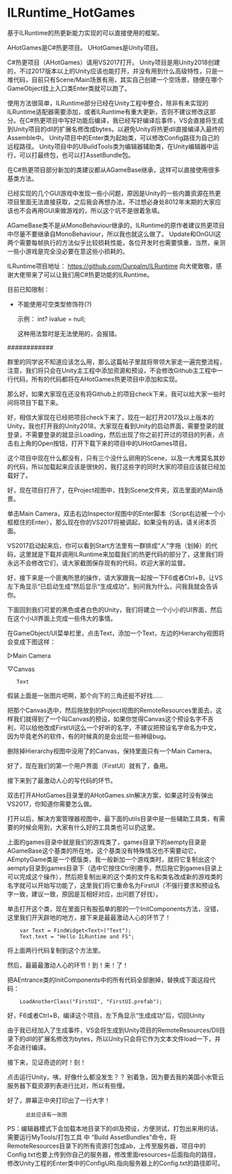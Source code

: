 # ILRuntime_HotGames
基于ILRuntime的热更新能力实现的可以直接使用的框架。

AHotGames是C#热更项目。
UHotGames是Unity项目。

C#热更项目（AHotGames）请用VS2017打开。
Unity项目是用Unity2018创建的，不过2017版本以上的Unity应该也能打开，并没有用到什么高级特性，只是一堆代码，目前只有Scene/Main场景有用，其实自己创建一个空场景，随便在哪个GameObject挂上入口类Enter类就可以跑了。

使用方法很简单，ILRuntime部分已经在Unity工程中整合，除非有未实现的ILRuntime适配器需要添加，或者ILRuntime有重大更新，否则不建议修改这部分。在C#热更项目中写好功能后编译，我已经写好编译后事件，VS会直接将生成到Unity项目的dll的扩展名修改成bytes，以避免Unity将热更dll直接编译入最终的Assemble中。
Unity项目中的Enter类为起始类，可以修改Config路径为自己的远程路径。
Unity项目中的UBuildTools类为编辑器辅助类，在Unity编辑器中运行，可以打最终包，也可以打AssetBundle包。

在C#热更项目部分新加的类建议都从AGameBase继承，这样可以直接使用很多基类方法。

已经实现的几个GUI游戏中发现一些小问题，原因是Unity的一些内置资源在热更项目里面无法直接获取，之后我会再想办法，不过想必身处8012年末期的大家应该也不会再用GUI来做游戏的，所以这个坑不是很着急填。

AGameBase类不是从MonoBehaviour继承的，ILRuntime的原作者建议热更项目中尽量不要继承自MonoBehaviour，所以我也就这么做了。 Update和OnGUI这两个需要每帧执行的方法似乎比较损耗性能，各位开发时也需要慎重，当然，亲测一些小游戏是完全没必要在意这些小损耗的。

ILRuntime项目地址：
https://github.com/Ourpalm/ILRuntime
向大佬致敬，感谢大佬带来了可以让我们用C#热更功能的ILRuntime。

目前已知限制：
 - 不能使用可空类型修饰符(?)
 
	示例： int? ivalue = null;

	这种用法暂时是无法使用的，会报错。
	
############

群里的同学说不知道应该怎么用，那么这篇帖子里就将带领大家走一遍完整流程，注意，我们将只会在Unity主工程中添加资源和预设，不会修改Github主工程中一行代码，所有的代码都将在AHotGames热更项目中添加和实现。

那么好，如果大家现在还没有将Github上的项目check下来，我可以给大家一些时间将项目下载下来。

好，相信大家现在已经把项目check下来了，现在一起打开2017及以上版本的Unity，我也打开我的Unity2018，大家现在看到Unity的启动界面，需要登录的就登录，不需要登录的就显示Loading，然后出现了你之前打开过的项目的列表，点击右上角的Open按钮，打开下载下来的项目中的UHotGames项目。

这个项目中现在什么都没有，只有三个没什么卵用的Scene，以及一大堆莫名其妙的代码，所以加载起来应该是很快的，我打这些字的同时大家的项目应该就已经加载好了。

好，现在项目打开了，在Project视图中，找到Scene文件夹，双击里面的Main场景。

单击Main Camera，双击右边Inspector视图中的Enter脚本（Script右边被一个小框框住的Enter），那么现在你的VS2017将被调起，如果没有的话，请关闭本页面。

VS2017启动起来后，你可以看到Start方法里有一群排成“人”字拖（划掉）的代码，这里就是下载并调用ILRuntime来加载我们的热更代码的部分了，这里我们将永远不会修改它们，请大家截图保存现有的代码，欢迎大家的监督。

好，接下来是一个匪夷所思的操作，请大家跟我一起按一下F6或者Ctrl+B，让VS左下角显示“已启动生成”然后显示“生成成功”。别问我为什么，问我我就会告诉你。

下面回到我们可爱的黑色或者白色的Unity，我们将建立一个小小的UI界面，然后在这个小UI界面上完成一些伟大的事情。

在GameObject/UI菜单栏里，点击Text，添加一个Text，左边的Hierarchy视图将会变成下图这样：

▷Main Camera

  ▽Canvas

       Text

假装上面是一张图片吧啊，那个向下的三角还挺不好找……

把那个Canvas选中，然后拖放到的Project视图的RemoteResources里面去，这样我们就得到了一个叫Canvas的预设，如果你觉得Canvas这个预设名字不吉利，可以给他改成FirstUI这么一个好听的名字，不建议把预设名字命名为中文，因为毕竟老外的软件，有的时候真的是会出现一些神级bug。

删除掉Hierarchy视图中没用了的Canvas，保持里面只有一个Main Camera。

好了，现在我们的第一个用户界面（FirstUI）就有了，备用。

接下来到了最激动人心的写代码的环节。

双击打开AHotGames目录里的AHotGames.sln解决方案，如果这时没有弹出VS2017，你知道你需要怎么做。

打开以后，解决方案管理器视图中，最下面的utils目录中是一些辅助工具类，有需要的时候会用到，大家有什么好的工具类也可以扔这里。

上面的games目录中就是我们的游戏类了，games目录下的aempty目录是AGameBase这个基类的所在地，这个基类没有特殊情况也不需要动它，AEmptyGame类是一个模版类，我一般新加一个游戏类时，就将它复制出这个aempty目录到games目录下（选中它按住Ctrl别撒手，然后拖它到games目录上可以完成这个操作），然后把复制出来的这个类的文件名和类名改成新的游戏类的名字就可以开始写功能了，这里我们将它重命名为FirstUI（不强行要求和预设名字一致，建议一致，原因是互相好对应，出问题了好找）。

单击打开这个类，现在里面只有股孤单的那的一个InitComponents方法，没错，这里我们开天辟地的地方，接下来是最最激动人心的环节了！

        var Text = FindWidget<Text>("Text");
        Text.text = "Hello ILRuntime and FS";


将上面两行代码复制到这个方法里。

然后，最最最激动人心的环节！到！来！了！

把AEntrance类的InitComponents中的所有代码全部删掉，替换成下面这段代码：

        LoadAnotherClass("FirstUI", "FirstUI.prefab");

好，F6或者Ctrl+B，编译这个项目，左下角显示“生成成功”后，切回Unity

由于我已经加入了生成事件，VS会将生成到Unity项目的RemoteResources/Dll目录下的dll的扩展名修改为bytes，所以Unity只会将它作为文本文件load一下，并不会进行编译。

接下来，见证奇迹的时！刻！

点击运行Unity，咦，好像什么都没发生？？ 别着急，因为要去我的美国小水管云服务器下载资源列表进行比对，所以有些慢。

好了，屏幕正中央打印出了一行大字！

          此处应该有一张图  


PS：编辑器模式下会加载本地目录下的dll及预设，方便测试，打包出来用的话，需要运行MyTools/打包工具 中 “Build AssetBundles”命令，将RemoteResources目录下的所有资源打包成ab，上传至服务器，项目中的Config.txt也要上传到你自己的服务器，修改里面resources=后面指向的路径，修改Unity工程的Enter类中的ConfigURL指向服务器上的Config.txt的路径即可。
